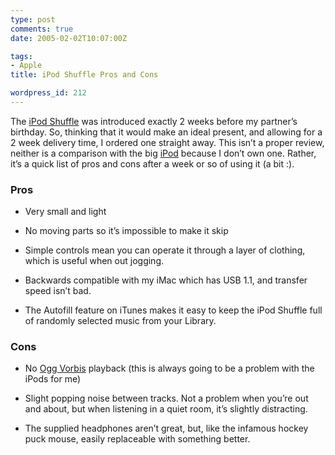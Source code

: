 ```yaml
---
type: post
comments: true
date: 2005-02-02T10:07:00Z

tags:
- Apple
title: iPod Shuffle Pros and Cons

wordpress_id: 212
---
```


The [iPod Shuffle](http://www.apple.com/ipodshuffle/) was introduced exactly 2 weeks before my partner’s birthday. So, thinking that it would make an ideal present, and allowing for a 2 week delivery time, I ordered one straight away. This isn’t a proper review, neither is a comparison with the big [iPod](http://www.apple.com/ipod/) because I don’t own one. Rather, it’s a quick list of pros and cons after a week or so of using it (a bit :).


### Pros





	
  * Very small and light

	
  * No moving parts so it’s impossible to make it skip

	
  * Simple controls mean you can operate it through a layer of clothing, which is useful when out jogging.

	
  * Backwards compatible with my iMac which has USB 1.1, and transfer speed isn’t bad.

	
  * The Autofill feature on iTunes makes it easy to keep the iPod Shuffle full of randomly selected music from your Library.




### Cons





	
  * No [Ogg Vorbis](http://www.vorbis.com/) playback (this is always going to be a problem with the iPods for me)

	
  * Slight popping noise between tracks. Not a problem when you’re out and about, but when listening in a quiet room, it’s slightly distracting.

	
  * The supplied headphones aren’t great, but, like the infamous hockey puck mouse, easily replaceable with something better.


